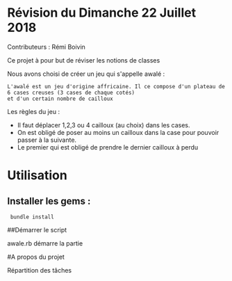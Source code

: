 # Révision du Dimanche 22 Juillet 2018

Contributeurs : Rémi Boivin

Ce projet à pour but de réviser les notions de classes

Nous avons choisi de créer un jeu qui s'appelle awalé :

    L'awalé est un jeu d'origine affricaine. Il ce compose d'un plateau de 6 cases creuses (3 cases de chaque cotés)
    et d'un certain nombre de cailloux
Les règles du jeu :

   * Il faut déplacer 1,2,3 ou 4 cailloux (au choix) dans les cases.
   * On est obligé de poser au moins un cailloux dans la case pour pouvoir passer à la suivante.
   * Le premier qui est obligé de prendre le dernier cailloux à perdu


# Utilisation

  ## Installer les gems :

     bundle install

  ##Démarrer le script

  awale.rb démarre la partie

  #A propos du projet


Répartition des tâches
